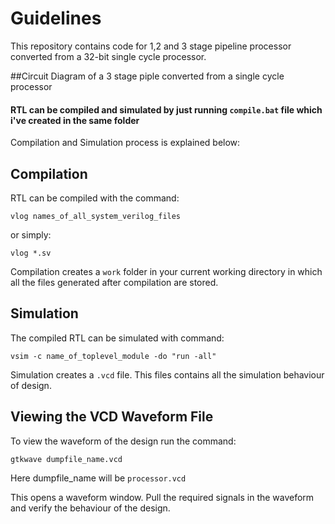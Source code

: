 # Guidelines
This repository contains code for 1,2 and 3 stage pipeline processor converted from a 32-bit single cycle processor.

##Circuit Diagram of a 3 stage piple converted from a single cycle processor 


#### RTL can be compiled and simulated by just running ```compile.bat``` file which i've created in the same folder
Compilation and Simulation process is explained below:



## Compilation

RTL can be compiled with the command: 

``` 
vlog names_of_all_system_verilog_files
```

or simply:

``` 
vlog *.sv 
```

Compilation creates a ``` work ``` folder in your current working directory in which all the files generated after compilation are stored.
 
## Simulation

The compiled RTL can be simulated with command:

``` 
vsim -c name_of_toplevel_module -do "run -all"
```

Simulation creates a ``` .vcd ``` file. This files contains all the simulation behaviour of design.

## Viewing the VCD Waveform File

To view the waveform of the design run the command:

```
gtkwave dumpfile_name.vcd
```
Here dumpfile_name will be ```processor.vcd```

This opens a waveform window. Pull the required signals in the waveform and verify the behaviour of the design.


